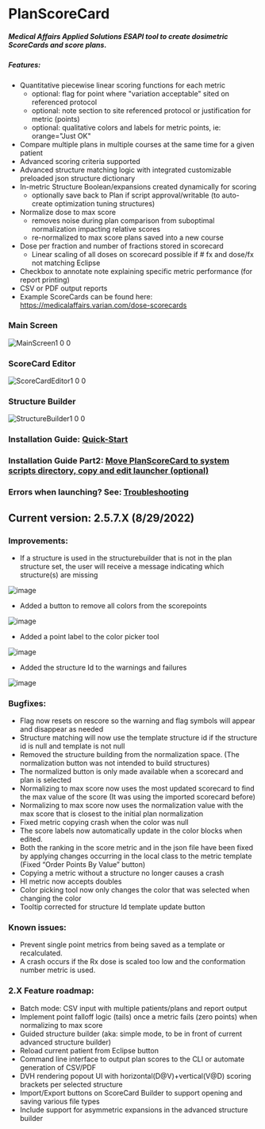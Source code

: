 # PlanScoreCard

##### Medical Affairs Applied Solutions ESAPI tool to create dosimetric ScoreCards and score plans.
##### Features:
* Quantitative piecewise linear scoring functions for each metric
  * optional: flag for point where "variation acceptable" sited on referenced protocol
  * optional: note section to site referenced protocol or justification for metric (points)
  * optional: qualitative colors and labels for metric points, ie: orange="Just OK"
* Compare multiple plans in multiple courses at the same time for a given patient
* Advanced scoring criteria supported
* Advanced structure matching logic with integrated customizable preloaded json structure dictionary
* In-metric Structure Boolean/expansions created dynamically for scoring 
  * optionally save back to Plan if script approval/writable (to auto-create optimization tuning structures)
* Normalize dose to max score
  * removes noise during plan comparison from suboptimal normalization impacting relative scores
  * re-normalized to max score plans saved into a new course
* Dose per fraction and number of fractions stored in scorecard
  * Linear scaling of all doses on scorecard possible if # fx and dose/fx not matching Eclipse
* Checkbox to annotate note explaining specific metric performance (for report printing)
* CSV or PDF output reports
* Example ScoreCards can be found here: https://medicalaffairs.varian.com/dose-scorecards

### Main Screen
![MainScreen1 0 0](https://user-images.githubusercontent.com/78000769/200408043-41a14e05-d9e3-4cad-99a0-442bf8e6a654.png)


### ScoreCard Editor
![ScoreCardEditor1 0 0](https://user-images.githubusercontent.com/78000769/169741156-a27d6165-616a-4181-80a7-74ed7923e8eb.png)

### Structure Builder
![StructureBuilder1 0 0](https://user-images.githubusercontent.com/78000769/169741212-82f16a0d-1e11-4ee4-863d-ac2446486c5b.png)

### Installation Guide: [Quick-Start](../master/BasicInstallQuickStart.md)

### Installation Guide Part2: [Move PlanScoreCard to system scripts directory, copy and edit launcher (optional)](../master/InstallGuidePart2IntoSystemScriptsDirectory.md)

### Errors when launching? See: [Troubleshooting](../master/Troubleshooting.md)

## Current version: 2.5.7.X (8/29/2022)
### Improvements: 
* If a structure is used in the structurebuilder that is not in the plan structure set, the user will receive a message indicating which structure(s) are missing

![image](https://user-images.githubusercontent.com/78000769/187831226-fd238085-544f-4d96-9d4b-5bf0d41ad227.png)

* Added a button to remove all colors from the scorepoints

![image](https://user-images.githubusercontent.com/78000769/187831258-5ec8574f-0385-44fa-b6ff-09cc07a0dd42.png)

* Added a point label to the color picker tool

![image](https://user-images.githubusercontent.com/78000769/187831520-13ff09d5-0aae-4351-8f9b-158da60c41de.png)

* Added the structure Id to the warnings and failures

![image](https://user-images.githubusercontent.com/78000769/187831333-807d6f56-1dd5-4455-99db-c404948745b6.png)

### Bugfixes: 
* Flag now resets on rescore so the warning and flag symbols will appear and disappear as needed 
* Structure matching will now use the template structure id if the structure id is null and template is not null 
* Removed the structure building from the normalization space. (The normalization button was not intended to build structures) 
* The normalized button is only made available when a scorecard and plan is selected 
* Normalizing to max score now uses the most updated scorecard to find the max value of the score (It was using the imported scorecard before) 
* Normalizing to max score now uses the normalization value with the max score that is closest to the initial plan normalization 
* Fixed metric copying crash when the color was null 
* The score labels now automatically update in the color blocks when edited. 
* Both the ranking in the score metric and in the json file have been fixed by applying changes occurring in the local class to the metric template (Fixed “Order Points By Value” button) 
* Copying a metric without a structure no longer causes a crash 
* HI metric now accepts doubles 
* Color picking tool now only changes the color that was selected when changing the color 
* Tooltip corrected for structure Id template update button 

### Known issues: 
* Prevent single point metrics from being saved as a template or recalculated. 
* A crash occurs if the Rx dose is scaled too low and the conformation number metric is used. 

### 2.X Feature roadmap: 
* Batch mode: CSV input with multiple patients/plans and report output 
* Implement point falloff logic (tails) once a metric fails (zero points) when normalizing to max score 
* Guided structure builder (aka: simple mode, to be in front of current advanced structure builder) 
* Reload current patient from Eclipse button 
* Command line interface to output plan scores to the CLI or automate generation of CSV/PDF 
* DVH rendering popout UI with horizontal(D@V)+vertical(V@D) scoring brackets per selected structure  
* Import/Export buttons on ScoreCard Builder to support opening and saving various file types 
* Include support for asymmetric expansions in the advanced structure builder
